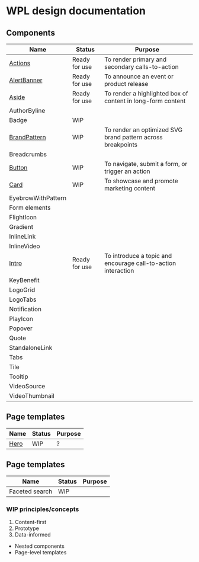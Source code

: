 # WPL design documentation

## Components

| Name                                      | Status        | Purpose                                                       |
| ----------------------------------------- | ------------- | ------------------------------------------------------------- |
| [Actions](/components/actions)            | Ready for use | To render primary and secondary calls-to-action               |
| [AlertBanner](/components/alert-banner)   | Ready for use | To announce an event or product release                       |
| [Aside](/components/aside)                | Ready for use | To render a highlighted box of content in long-form content   |
| AuthorByline                              |               |                                                               |
| Badge                                     | WIP           |                                                               |
| [BrandPattern](/components/brand-pattern) | WIP           | To render an optimized SVG brand pattern across breakpoints   |
| Breadcrumbs                               |               |                                                               |
| [Button](/components/button/)             | WIP           | To navigate, submit a form, or trigger an action              |
| [Card](/components/card/)                 | WIP           | To showcase and promote marketing content                     |
| EyebrowWithPattern                        |               |                                                               |
| Form elements                             |               |                                                               |
| FlightIcon                                |               |                                                               |
| Gradient                                  |               |                                                               |
| InlineLink                                |               |                                                               |
| InlineVideo                               |               |                                                               |
| [Intro](/components/intro)                | Ready for use | To introduce a topic and encourage call-to-action interaction |
| KeyBenefit                                |               |                                                               |
| LogoGrid                                  |               |                                                               |
| LogoTabs                                  |               |                                                               |
| Notification                              |               |                                                               |
| PlayIcon                                  |               |                                                               |
| Popover                                   |               |                                                               |
| Quote                                     |               |                                                               |
| StandaloneLink                            |               |                                                               |
| Tabs                                      |               |                                                               |
| Tile                                      |               |                                                               |
| Tooltip                                   |               |                                                               |
| VideoSource                               |               |                                                               |
| VideoThumbnail                            |               |                                                               |

## Page templates

| Name                    | Status | Purpose |
| ----------------------- | ------ | ------- |
| [Hero](/patterns/hero/) | WIP    | ?       |

## Page templates

| Name           | Status | Purpose |
| -------------- | ------ | ------- |
| Faceted search | WIP    |         |

### WIP principles/concepts

1. Content-first
2. Prototype
3. Data-informed

- Nested components
- Page-level templates
